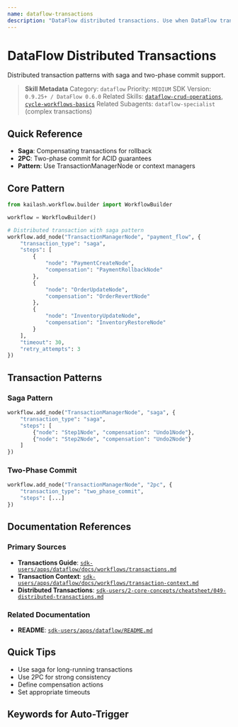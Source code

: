 ```yaml
---
name: dataflow-transactions
description: "DataFlow distributed transactions. Use when DataFlow transactions, saga, distributed transactions, 2PC, or transaction coordination."
---
```


# DataFlow Distributed Transactions

Distributed transaction patterns with saga and two-phase commit support.

> **Skill Metadata**
> Category: `dataflow`
> Priority: `MEDIUM`
> SDK Version: `0.9.25+ / DataFlow 0.6.0`
> Related Skills: [`dataflow-crud-operations`](#), [`cycle-workflows-basics`](#)
> Related Subagents: `dataflow-specialist` (complex transactions)

## Quick Reference

- **Saga**: Compensating transactions for rollback
- **2PC**: Two-phase commit for ACID guarantees
- **Pattern**: Use TransactionManagerNode or context managers

## Core Pattern

```python
from kailash.workflow.builder import WorkflowBuilder

workflow = WorkflowBuilder()

# Distributed transaction with saga pattern
workflow.add_node("TransactionManagerNode", "payment_flow", {
    "transaction_type": "saga",
    "steps": [
        {
            "node": "PaymentCreateNode",
            "compensation": "PaymentRollbackNode"
        },
        {
            "node": "OrderUpdateNode",
            "compensation": "OrderRevertNode"
        },
        {
            "node": "InventoryUpdateNode",
            "compensation": "InventoryRestoreNode"
        }
    ],
    "timeout": 30,
    "retry_attempts": 3
})
```

## Transaction Patterns

### Saga Pattern

```python
workflow.add_node("TransactionManagerNode", "saga", {
    "transaction_type": "saga",
    "steps": [
        {"node": "Step1Node", "compensation": "Undo1Node"},
        {"node": "Step2Node", "compensation": "Undo2Node"}
    ]
})
```

### Two-Phase Commit

```python
workflow.add_node("TransactionManagerNode", "2pc", {
    "transaction_type": "two_phase_commit",
    "steps": [...]
})
```

## Documentation References

### Primary Sources
- **Transactions Guide**: [`sdk-users/apps/dataflow/docs/workflows/transactions.md`](../../../../sdk-users/apps/dataflow/docs/workflows/transactions.md)
- **Transaction Context**: [`sdk-users/apps/dataflow/docs/workflows/transaction-context.md`](../../../../sdk-users/apps/dataflow/docs/workflows/transaction-context.md)
- **Distributed Transactions**: [`sdk-users/2-core-concepts/cheatsheet/049-distributed-transactions.md`](../../../../sdk-users/2-core-concepts/cheatsheet/049-distributed-transactions.md)

### Related Documentation
- **README**: [`sdk-users/apps/dataflow/README.md`](../../../../sdk-users/apps/dataflow/README.md#L863-L874)

## Quick Tips

- Use saga for long-running transactions
- Use 2PC for strong consistency
- Define compensation actions
- Set appropriate timeouts

## Keywords for Auto-Trigger

<!-- Trigger Keywords: DataFlow transactions, saga, distributed transactions, 2PC, transaction coordination, compensating transactions -->
